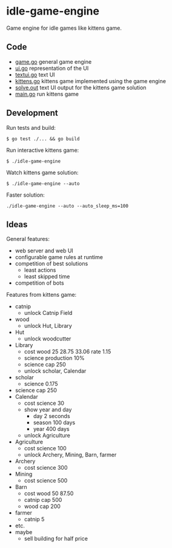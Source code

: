 # idle-game-engine

Game engine for idle games like kittens game.

## Code

- [game.go](game/game.go) general game engine
- [ui.go](ui/ui.go) representation of the UI
- [textui.go](textui/textui.go) text UI
- [kittens.go](kittens/kittens.go) kittens game implemented using the game engine
- [solve.out](kittens/testdata/solve.out) text UI output for the kittens game solution
- [main.go](main.go) run kittens game

## Development

Run tests and build:

```
$ go test ./... && go build
```

Run interactive kittens game:

```
$ ./idle-game-engine
```

Watch kittens game solution:

```
$ ./idle-game-engine --auto
```

Faster solution:

```
./idle-game-engine --auto --auto_sleep_ms=100
```

## Ideas

General features:

- web server and web UI
- configurable game rules at runtime
- competition of best solutions
  - least actions 
  - least skipped time
- competition of bots

Features from kittens game:

- catnip
  - unlock Catnip Field
- wood
  - unlock Hut, Library
- Hut
  - unlock woodcutter
- Library
  - cost wood 25 28.75 33.06 rate 1.15
  - science production 10%
  - science cap 250
  - unlock scholar, Calendar
- scholar
  - science 0.175
- science cap 250
- Calendar
  - cost science 30
  - show year and day
    - day 2 seconds
    - season 100 days
    - year 400 days
  - unlock Agriculture
- Agriculture
  - cost science 100
  - unlock Archery, Mining, Barn, farmer
- Archery
  - cost science 300
- Mining
  - cost science 500
- Barn
  - cost wood 50 87.50
  - catnip cap 500
  - wood cap 200
- farmer
  - catnip 5
- etc.
- maybe
  - sell building for half price
